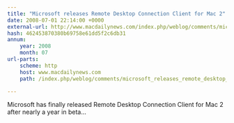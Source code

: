 ```yaml
---
title: "Microsoft releases Remote Desktop Connection Client for Mac 2"
date: 2008-07-01 22:14:00 +0000
external-url: http://www.macdailynews.com/index.php/weblog/comments/microsoft_releases_remote_desktop_connection_client_for_mac_2/
hash: 462453870380b69758e61dd5f2c6db31
annum:
    year: 2008
    month: 07
url-parts:
    scheme: http
    host: www.macdailynews.com
    path: /index.php/weblog/comments/microsoft_releases_remote_desktop_connection_client_for_mac_2/

---
```


Microsoft has finally released Remote Desktop Connection Client for Mac 2 after nearly a year in beta...
